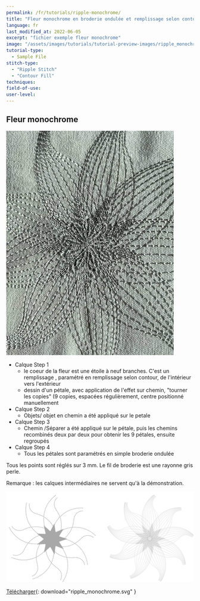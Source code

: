 ```yaml
---
permalink: /fr/tutorials/ripple-monochrome/
title: "Fleur monochrome en broderie ondulée et remplissage selon contour"
language: fr
last_modified_at: 2022-06-05
excerpt: "fichier exemple fleur monochrome"
image: "/assets/images/tutorials/tutorial-preview-images/ripple_monochrome.jpg"
tutorial-type:
  - Sample File
stitch-type:
  - "Ripple Stitch"
  - "Contour Fill"
techniques:
field-of-use:
user-level:
---
```


## Fleur monochrome

![Brodé](/assets/images/tutorials/tutorial-preview-images/ripple_monochrome.jpg)

- Calque Step 1
  - le coeur de la fleur est une étoile à neuf branches. C'est un remplissage , paramétré en remplissage selon contour, de l'intérieur vers l'extérieur
  - dessin d'un pétale, avec application de l'effet sur chemin, "tourner les copies" (9 copies, espacées régulièrement, centre positionné manuellement
- Calque Step 2
   -  Objets/ objet en chemin a été appliqué sur le petale 
- Calque Step 3
   -  Chemin /Séparer a été appliqué sur le pétale, puis les chemins recombinés deux par deux  pour obtenir les 9 pétales, ensuite regroupés
- Calque Step 4
  -  Tous les pétales sont paramétrés en simple broderie ondulée 
   
   
 Tous les points sont réglés sur 3 mm.  Le fil de broderie est une rayonne gris perle.

Remarque : les calques intermédiaires ne servent qu'à la démonstration.


![SVG](/assets/images/tutorials/samples/ripple_monochrome.svg)



[Télécharger](/assets/images/tutorials/samples/ripple_monochrome.svg){: download="ripple_monochrome.svg" }
